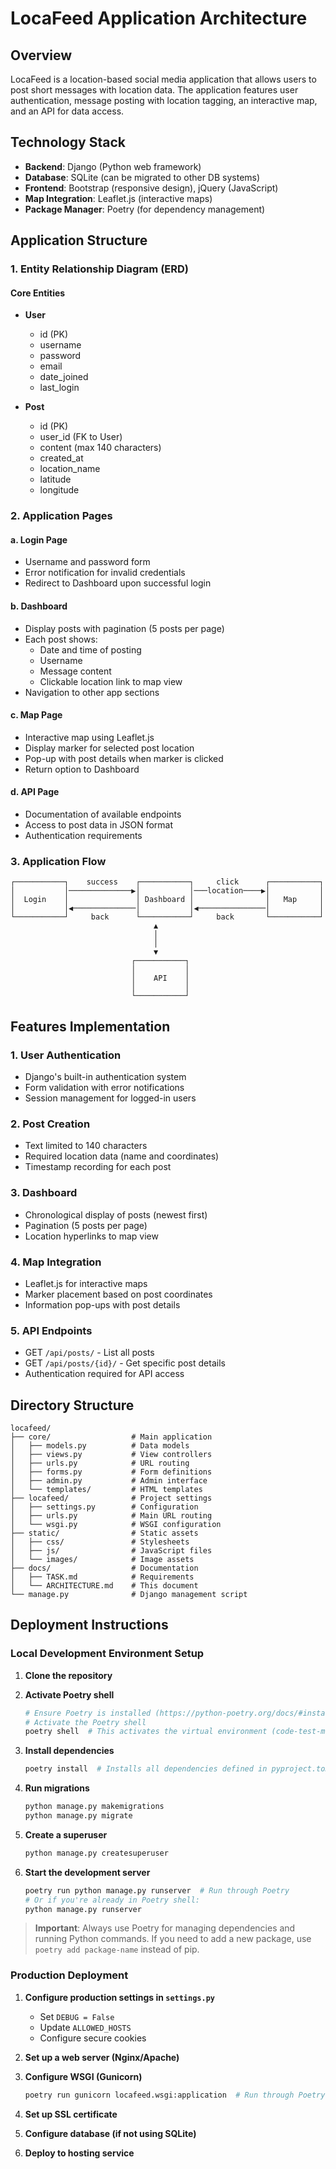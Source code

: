 # LocaFeed Application Architecture

## Overview

LocaFeed is a location-based social media application that allows users to post short messages with location data. The application features user authentication, message posting with location tagging, an interactive map, and an API for data access.

## Technology Stack

- **Backend**: Django (Python web framework)
- **Database**: SQLite (can be migrated to other DB systems)
- **Frontend**: Bootstrap (responsive design), jQuery (JavaScript)
- **Map Integration**: Leaflet.js (interactive maps)
- **Package Manager**: Poetry (for dependency management)

## Application Structure

### 1. Entity Relationship Diagram (ERD)

#### Core Entities

- **User**
  - id (PK)
  - username
  - password
  - email
  - date_joined
  - last_login

- **Post**
  - id (PK)
  - user_id (FK to User)
  - content (max 140 characters)
  - created_at
  - location_name
  - latitude
  - longitude

### 2. Application Pages

#### a. Login Page

- Username and password form
- Error notification for invalid credentials
- Redirect to Dashboard upon successful login

#### b. Dashboard

- Display posts with pagination (5 posts per page)
- Each post shows:
  - Date and time of posting
  - Username
  - Message content
  - Clickable location link to map view
- Navigation to other app sections

#### c. Map Page

- Interactive map using Leaflet.js
- Display marker for selected post location
- Pop-up with post details when marker is clicked
- Return option to Dashboard

#### d. API Page

- Documentation of available endpoints
- Access to post data in JSON format
- Authentication requirements

### 3. Application Flow

```ascii
┌───────────┐    success    ┌───────────┐     click      ┌───────────┐
│           │──────────────▶│           │───location────▶│           │
│  Login    │               │ Dashboard │                │   Map     │
│           │◀──────────────│           │◀───────────────│           │
└───────────┘     back      └───────────┘     back       └───────────┘
                                ▲
                                │
                                │
                                ▼
                           ┌───────────┐
                           │           │
                           │    API    │
                           │           │
                           └───────────┘
```

## Features Implementation

### 1. User Authentication

- Django's built-in authentication system
- Form validation with error notifications
- Session management for logged-in users

### 2. Post Creation

- Text limited to 140 characters
- Required location data (name and coordinates)
- Timestamp recording for each post

### 3. Dashboard

- Chronological display of posts (newest first)
- Pagination (5 posts per page)
- Location hyperlinks to map view

### 4. Map Integration

- Leaflet.js for interactive maps
- Marker placement based on post coordinates
- Information pop-ups with post details

### 5. API Endpoints

- GET `/api/posts/` - List all posts
- GET `/api/posts/{id}/` - Get specific post details
- Authentication required for API access

## Directory Structure

```text
locafeed/
├── core/                  # Main application
│   ├── models.py          # Data models
│   ├── views.py           # View controllers
│   ├── urls.py            # URL routing
│   ├── forms.py           # Form definitions
│   ├── admin.py           # Admin interface
│   └── templates/         # HTML templates
├── locafeed/              # Project settings
│   ├── settings.py        # Configuration
│   ├── urls.py            # Main URL routing
│   └── wsgi.py            # WSGI configuration
├── static/                # Static assets
│   ├── css/               # Stylesheets
│   ├── js/                # JavaScript files
│   └── images/            # Image assets
├── docs/                  # Documentation
│   ├── TASK.md            # Requirements
│   └── ARCHITECTURE.md    # This document
└── manage.py              # Django management script
```

## Deployment Instructions

### Local Development Environment Setup

1. **Clone the repository**

2. **Activate Poetry shell**

   ```bash
   # Ensure Poetry is installed (https://python-poetry.org/docs/#installation)
   # Activate the Poetry shell
   poetry shell  # This activates the virtual environment (code-test-mFtvg3Ha-py3.12)
   ```

3. **Install dependencies**

   ```bash
   poetry install  # Installs all dependencies defined in pyproject.toml
   ```

4. **Run migrations**

   ```bash
   python manage.py makemigrations
   python manage.py migrate
   ```

5. **Create a superuser**

   ```bash
   python manage.py createsuperuser
   ```

6. **Start the development server**

   ```bash
   poetry run python manage.py runserver  # Run through Poetry
   # Or if you're already in Poetry shell:
   python manage.py runserver
   ```

> **Important**: Always use Poetry for managing dependencies and running Python commands. If you need to add a new package, use `poetry add package-name` instead of pip.

### Production Deployment

1. **Configure production settings in `settings.py`**
   - Set `DEBUG = False`
   - Update `ALLOWED_HOSTS`
   - Configure secure cookies

2. **Set up a web server (Nginx/Apache)**

3. **Configure WSGI (Gunicorn)**

   ```bash
   poetry run gunicorn locafeed.wsgi:application  # Run through Poetry
   ```

4. **Set up SSL certificate**

5. **Configure database (if not using SQLite)**

6. **Deploy to hosting service**
